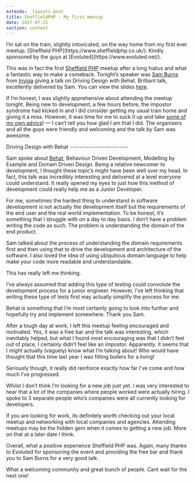 ```yaml
---
extends: _layouts.post
title: SheffieldPHP - My first meetup
date: 2017-07-21
section: content
---
```


<section class="section section--body section--first"><div class="section-content"><div class="section-inner sectionLayout--insetColumn">I’m sat on the train, slightly intoxicated, on the way home from my first ever meetup. [Sheffield PHP](https://www.sheffieldphp.co.uk/). Kindly sponsored by the guys at [Evoluted](https://www.evoluted.net/).

This was in fact the first [Sheffield PHP](https://www.sheffieldphp.co.uk/) meetup after a long hiatus and what a fantastic way to make a comeback. Tonight’s speaker was [Sam Burns](https://sam-burns.com/) from [Inviqa](https://inviqa.com/) giving a talk on Driving Design with Behat. Brilliant talk, excellently delivered by Sam. You can view the slides [here](https://docs.google.com/presentation/d/1E6XnPhVt9Fp29QI7ImgJ1KHZM2m7eX7aC0qd42ZgOD4/edit#slide=id.p).

If I’m honest, I was slightly apprehensive about attending the meetup tonight. Being new to development, a few hours before, the impostor syndrome had kicked in and I did consider getting my usual train home and giving it a miss. However, it was time for me to suck it up and take [some of my own advice](https://medium.com/the-mission/getting-comfortable-being-uncomfortable-73eb2bbd6e37)! — I can’t tell you how glad I am that I did. The organisers and all the guys were friendly and welcoming and the talk by Sam was awesome.

 </div></div></section><section class="section section--body"><div class="section-content"><div class="section-inner sectionLayout--insetColumn">Driving Design with Behat
-------------------------

Sam spoke about [Behat](http://behat.org/en/latest/), Behaviour Driven Development, Modelling by Example and Domain Driven Design. Being a relative newcomer to development, I thought these topic’s might have been well over my head. In fact, this talk was incredibly interesting and delivered at a level everyone could understand. It really opened my eyes to just how this method of development could really help me as a Junior Developer.

For me, sometimes the hardest thing to understand in software development is not actually the development itself but the requirements of the end user and the real world implementation. To be honest, it’s something that I struggle with on a day to day basis. I don’t have a problem writing the code as such. The problem is understanding the domain of the end product.

Sam talked about the process of understanding the domain requirements first and then using that to drive the development and architecture of the software. I also loved the idea of using ubiquitous domain language to help make your code more readable and understandable.

This has really left me thinking.

I’ve always assumed that adding this type of testing could convolute the development process for a junior engineer. However, I’ve left thinking that writing these type of tests first may actually simplify the process for me.

Behat is something that I’m most certainly going to look into further and hopefully try and implement somewhere. Thank you Sam.

After a tough day at work, I left this meetup feeling encouraged and motivated. Yes, it was a free bar and the talk was interesting, which inevitably helped, but what I found most encouraging was that I didn’t feel out of place, I certainly didn’t feel like an impostor. Apparently. it seems that I might actually (vaguely) know what I’m talking about! Who would have thought that this time last year I was fitting boilers for a living!

</div></div></section><section class="section section--body"><div class="section-content"><div class="section-inner sectionLayout--insetColumn">Seriously though, it really did reinforce exactly how far I’ve come and how much I’ve progressed.

Whilst I don’t think I’m looking for a new job just yet. I was very interested to hear that a lot of the companies where people worked were actually hiring. I spoke to 3 separate people who’s companies were all currently looking for developers.

If you are looking for work, its definitely worth checking out your local meetup and networking with local companies and agencies. Attending meetups may be the hidden gem when it comes to getting a new job. More on that at a later date I think.

Overall, what a positive experience Sheffield PHP was. Again, many thanks to Evoluted for sponsoring the event and providing the free bar and thank you to Sam Burns for a very good talk.

What a welcoming community and great bunch of people. Cant wait for the next one!

</div></div></section><section class="section section--body section--last"><div class="section-content"></div></section>
